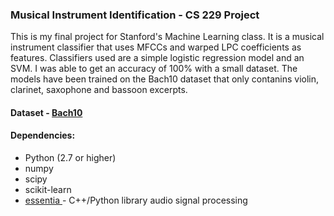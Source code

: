 <h3><b>Musical Instrument Identification</b> - CS 229 Project</h3>
This is my final project for Stanford's Machine Learning class. It is a musical instrument classifier that uses MFCCs and warped LPC coefficients as features. Classifiers used are a simple logistic regression
model and an SVM. I was able to get an accuracy of 100% with a small dataset. The models have been trained on the Bach10 dataset that only contanins violin, clarinet, saxophone and bassoon excerpts.

<h4><b>Dataset</b> - <a href = "https://www.semanticscholar.org/paper/Bach-10-Dataset-A-Versatile-Polyphonic-Music-Duan-Pardo/d6a8b32bc767dff6919c6c9aa4b758a8af75c31c"> Bach10 </a> </h4>

<h4><b>Dependencies</b>: </h4>
<ul>
	<li>Python (2.7 or higher)</li>
	<li>numpy</li>
	<li>scipy</li>
	<li>scikit-learn</li>
	<li><a href = "https://github.com/MTG/essentia"> essentia </a> - C++/Python library audio signal processing</li>
</ul>
		
	
			
